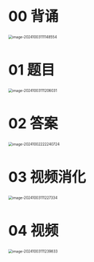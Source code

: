 # 00 背诵

<img src="https://cvp.oss-cn-shanghai.aliyuncs.com/202410031111628.png" alt="image-20241003111148554" style="zoom:50%;" />



# 01 题目

<img src="https://cvp.oss-cn-shanghai.aliyuncs.com/202410031112071.png" alt="image-20241003111206031" style="zoom:50%;" />



# 02 答案

<img src="https://cvp.oss-cn-shanghai.aliyuncs.com/202410022222774.png" alt="image-20241002222240724" style="zoom:50%;" />



# 03 视频消化

<img src="https://cvp.oss-cn-shanghai.aliyuncs.com/202410031112400.png" alt="image-20241003111227334" style="zoom:50%;" />



# 04 视频

<img src="https://cvp.oss-cn-shanghai.aliyuncs.com/202410031112999.png" alt="image-20241003111239833" style="zoom:50%;" />
